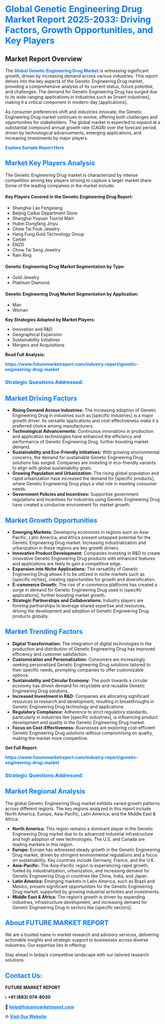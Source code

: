 <h1 style="color: #007BFF;">Global Genetic Engineering Drug Market Report 2025-2033: Driving Factors, Growth Opportunities, and Key Players</h1>

<section id="overview">
<h2>Market Report Overview</h2>
<p>The <a href="https://www.futuremarketreport.com/industry-report/genetic-engineering-drug-market" style="color: #007BFF; text-decoration: none;"><strong>Global Genetic Engineering Drug Market</strong></a> is witnessing significant growth, driven by increasing demand across various industries. This report delves into the key aspects of the Genetic Engineering Drug market, providing a comprehensive analysis of its current status, future potential, and challenges. The demand for Genetic Engineering Drug has surged due to its wide-ranging applications in industries such as [insert industries], making it a critical component in modern-day [applications].</p>
<p>As consumer preferences shift and industries innovate, the Genetic Engineering Drug market continues to evolve, offering both challenges and opportunities for stakeholders. The global market is expected to expand at a substantial compound annual growth rate (CAGR) over the forecast period, driven by technological advancements, emerging applications, and increasing investments by major players.</p>
</section>

<section id="overview">
<p><a href="https://www.futuremarketreport.com/request-sample/reportId=35840" style="color: #007BFF; text-decoration: none;"><strong>Explore Sample Report Here</strong></a></p>
</section>

<section id="key-players">
<h2 style="color: #007BFF;">Market Key Players Analysis</h2>
<p>The Genetic Engineering Drug market is characterized by intense competition among key players striving to capture a larger market share. Some of the leading companies in the market include:</p>
<h4>Key Players Covered in the Genetic Engineering Drug Report:</h4>
<ul><li>Shanghai Lao Fengxiang</li><li>Beijing Caibai Department Store</li><li>Shanghai Yuyuan Tourist Mart</li><li>Hubei Dongfang Jinyu</li><li>Chow Tai Fook Jewelry</li><li>Hang Fung Gold Technology Group</li><li>Cartier</li><li>ENZO</li><li>Chow Tai Seng Jewelry</li><li>Rain Ring</li></ul>
<h4>Genetic Engineering Drug Market Segmentation by Type:</h4>
<ul><li>Gold Jewelry</li><li>Platinum Diamond</li></ul>

<h4>Genetic Engineering Drug Market Segmentation by Application:</h4>
<ul><li>Man</li><li>Woman</li></ul>
<p><strong>Key Strategies Adopted by Market Players:</strong></p>
<ul>
<li>Innovation and R&D</li>
<li>Geographical Expansion</li>
<li>Sustainability Initiatives</li>
<li>Mergers and Acquisitions</li>
</ul>
</section>

<section>
<p><strong>Read Full Analysis: </strong></p><a href="https://www.futuremarketreport.com/industry-report/genetic-engineering-drug-market" style="color: #007BFF; text-decoration: none;"><strong>https://www.futuremarketreport.com/industry-report/genetic-engineering-drug-market</strong></a>
<h3 style="color: #007BFF;">Strategic Questions Addressed:</h3>
</section>

<section id="driving-factors">
<h2 style="color: #007BFF;">Market Driving Factors</h2>
<ul>
<li><strong>Rising Demand Across Industries:</strong> The increasing adoption of Genetic Engineering Drug in industries such as [specific industries] is a major growth driver. Its versatile applications and cost-effectiveness make it a preferred choice among manufacturers.</li>
<li><strong>Technological Advancements:</strong> Continuous innovations in production and application technologies have enhanced the efficiency and performance of Genetic Engineering Drug, further boosting market demand.</li>
<li><strong>Sustainability and Eco-Friendly Initiatives:</strong> With growing environmental concerns, the demand for sustainable Genetic Engineering Drug solutions has surged. Companies are investing in eco-friendly variants to align with global sustainability goals.</li>
<li><strong>Growing Population and Urbanization:</strong> The rising global population and rapid urbanization have increased the demand for [specific products], where Genetic Engineering Drug plays a vital role in meeting consumer needs.</li>
<li><strong>Government Policies and Incentives:</strong> Supportive government regulations and incentives for industries using Genetic Engineering Drug have created a conducive environment for market growth.</li>
</ul>
</section>

<section id="growth-opportunities">
<h2 style="color: #007BFF;">Market Growth Opportunities</h2>
<ul>
<li><strong>Emerging Markets:</strong> Developing economies in regions such as Asia-Pacific, Latin America, and Africa present untapped potential for the Genetic Engineering Drug market. Increasing industrialization and urbanization in these regions are key growth drivers.</li>
<li><strong>Innovative Product Development:</strong> Companies investing in R&D to create innovative Genetic Engineering Drug products with enhanced features and applications are likely to gain a competitive edge.</li>
<li><strong>Expansion into Niche Applications:</strong> The versatility of Genetic Engineering Drug allows it to be utilized in niche markets such as [specific niches], creating opportunities for growth and diversification.</li>
<li><strong>E-commerce Growth:</strong> The rise of e-commerce platforms has created a surge in demand for Genetic Engineering Drug used in [specific applications], further boosting market growth.</li>
<li><strong>Strategic Partnerships and Collaborations:</strong> Industry players are forming partnerships to leverage shared expertise and resources, driving the development and adoption of Genetic Engineering Drug products globally.</li>
</ul>
</section>

<section id="trending-factors">
<h2 style="color: #007BFF;">Market Trending Factors</h2>
<ul>
<li><strong>Digital Transformation:</strong> The integration of digital technologies in the production and distribution of Genetic Engineering Drug has improved efficiency and customer satisfaction.</li>
<li><strong>Customization and Personalization:</strong> Consumers are increasingly seeking personalized Genetic Engineering Drug solutions tailored to their specific needs, prompting companies to offer customizable options.</li>
<li><strong>Sustainability and Circular Economy:</strong> The push towards a circular economy has driven demand for recyclable and reusable Genetic Engineering Drug solutions.</li>
<li><strong>Increased Investment in R&D:</strong> Companies are allocating significant resources to research and development, resulting in breakthroughs in Genetic Engineering Drug technology and applications.</li>
<li><strong>Regulatory Compliance:</strong> Adherence to strict regulatory standards, particularly in industries like [specific industries], is influencing product development and quality in the Genetic Engineering Drug market.</li>
<li><strong>Focus on Cost-Effectiveness:</strong> Businesses are exploring cost-efficient Genetic Engineering Drug solutions without compromising on quality, making the market more competitive.</li>
</ul>
</section>

<section>
<p><strong>Get Full Report: </strong></p><a href="https://www.futuremarketreport.com/industry-report/genetic-engineering-drug-market" style="color: #007BFF; text-decoration: none;"><strong>https://www.futuremarketreport.com/industry-report/genetic-engineering-drug-market</strong></a>
<h3 style="color: #007BFF;">Strategic Questions Addressed:</h3>
</section>


<section id="regional-analysis">
<h2 style="color: #007BFF;">Market Regional Analysis</h2>
<p>The global Genetic Engineering Drug market exhibits varied growth patterns across different regions. The key regions analyzed in this report include North America, Europe, Asia-Pacific, Latin America, and the Middle East & Africa:</p>
<ul>
<li><strong>North America:</strong> This region remains a dominant player in the Genetic Engineering Drug market due to its advanced industrial infrastructure and high adoption of new technologies. The U.S. and Canada are leading markets in this region.</li>
<li><strong>Europe:</strong> Europe has witnessed steady growth in the Genetic Engineering Drug market, driven by stringent environmental regulations and a focus on sustainability. Key countries include Germany, France, and the U.K.</li>
<li><strong>Asia-Pacific:</strong> The Asia-Pacific region is experiencing rapid growth, fueled by industrialization, urbanization, and increasing demand for Genetic Engineering Drug in countries like China, India, and Japan.</li>
<li><strong>Latin America:</strong> Emerging markets in Latin America, such as Brazil and Mexico, present significant opportunities for the Genetic Engineering Drug market, supported by growing industrial activities and investments.</li>
<li><strong>Middle East & Africa:</strong> The region’s growth is driven by expanding industries, infrastructure development, and increasing demand for Genetic Engineering Drug in sectors like [specific sectors].</li>
</ul>
</section>

<footer>
<h2 style="color: #007BFF;">About FUTURE MARKET REPORT</h2>
<p>We are a trusted name in market research and advisory services, delivering actionable insights and strategic support to businesses across diverse industries. Our expertise lies in offering:</p>

<p>Stay ahead in today’s competitive landscape with our tailored research solutions.</p>

<h2 style="color: #007BFF;">Contact Us:</h2>
<p><strong>FUTURE MARKET REPORT</strong></p>
<p>📞 <strong>+91 (883) 074-8030</strong></p>
<p>📧 <strong><a href="mailto:help@futuremarketreport.com" style="color: #007BFF;">help@futuremarketreport.com</a></strong></p>
<p>🌐 <strong><a href="https://www.futuremarketreport.com/" style="color: #007BFF;">Visit Our Website</a></strong></p>
</footer>